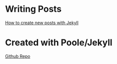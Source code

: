 # Writing Posts

[How to create new posts with Jekyll](https://jekyllrb.com/docs/posts)

# Created with Poole/Jekyll

[Github Repo](https://github.com/poole/poole)
